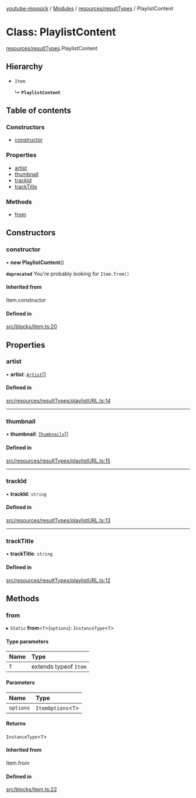 [youtube-moosick](../README.md) / [Modules](../modules.md) / [resources/resultTypes](../modules/resources_resultTypes.md) / PlaylistContent

# Class: PlaylistContent

[resources/resultTypes](../modules/resources_resultTypes.md).PlaylistContent

## Hierarchy

- `Item`

  ↳ **`PlaylistContent`**

## Table of contents

### Constructors

- [constructor](resources_resultTypes.PlaylistContent.md#constructor)

### Properties

- [artist](resources_resultTypes.PlaylistContent.md#artist)
- [thumbnail](resources_resultTypes.PlaylistContent.md#thumbnail)
- [trackId](resources_resultTypes.PlaylistContent.md#trackid)
- [trackTitle](resources_resultTypes.PlaylistContent.md#tracktitle)

### Methods

- [from](resources_resultTypes.PlaylistContent.md#from)

## Constructors

### constructor

• **new PlaylistContent**()

**`deprecated`** You're probably looking for `Item.from()`

#### Inherited from

Item.constructor

#### Defined in

[src/blocks/item.ts:20](https://github.com/EvasiveXkiller/youtube-moosick/blob/d55cf42/src/blocks/item.ts#L20)

## Properties

### artist

• **artist**: [`Artist`](resources_generalTypes.Artist.md)[]

#### Defined in

[src/resources/resultTypes/playlistURL.ts:14](https://github.com/EvasiveXkiller/youtube-moosick/blob/d55cf42/src/resources/resultTypes/playlistURL.ts#L14)

___

### thumbnail

• **thumbnail**: [`Thumbnails`](resources_generalTypes.Thumbnails.md)[]

#### Defined in

[src/resources/resultTypes/playlistURL.ts:15](https://github.com/EvasiveXkiller/youtube-moosick/blob/d55cf42/src/resources/resultTypes/playlistURL.ts#L15)

___

### trackId

• **trackId**: `string`

#### Defined in

[src/resources/resultTypes/playlistURL.ts:13](https://github.com/EvasiveXkiller/youtube-moosick/blob/d55cf42/src/resources/resultTypes/playlistURL.ts#L13)

___

### trackTitle

• **trackTitle**: `string`

#### Defined in

[src/resources/resultTypes/playlistURL.ts:12](https://github.com/EvasiveXkiller/youtube-moosick/blob/d55cf42/src/resources/resultTypes/playlistURL.ts#L12)

## Methods

### from

▸ `Static` **from**<`T`\>(`options`): `InstanceType`<`T`\>

#### Type parameters

| Name | Type |
| :------ | :------ |
| `T` | extends typeof `Item` |

#### Parameters

| Name | Type |
| :------ | :------ |
| `options` | `ItemOptions`<`T`\> |

#### Returns

`InstanceType`<`T`\>

#### Inherited from

Item.from

#### Defined in

[src/blocks/item.ts:22](https://github.com/EvasiveXkiller/youtube-moosick/blob/d55cf42/src/blocks/item.ts#L22)
